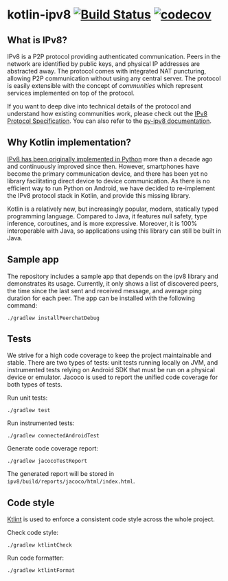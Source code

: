 # kotlin-ipv8 [![Build Status](https://github.com/MattSkala/kotlin-ipv8/workflows/build/badge.svg)](https://github.com/MattSkala/kotlin-ipv8/actions) [![codecov](https://codecov.io/gh/MattSkala/kotlin-ipv8/branch/master/graph/badge.svg)](https://codecov.io/gh/MattSkala/kotlin-ipv8)

## What is IPv8?

IPv8 is a P2P protocol providing authenticated communication. Peers in the network are identified by public keys, and physical IP addresses are abstracted away. The protocol comes with integrated NAT puncturing, allowing P2P communication without using any central server. The protocol is easily extensible with the concept of *communities* which represent services implemented on top of the protocol.

If you want to deep dive into technical details of the protocol and understand how existing communities work, please check out the [IPv8 Protocol Specification](doc/INDEX.md). You can also refer to the [py-ipv8 documentation](https://py-ipv8.readthedocs.io/en/latest/).

## Why Kotlin implementation?

[IPv8 has been originally implemented in Python](https://github.com/Tribler/py-ipv8) more than a decade ago and continuously improved since then. However, smartphones have become the primary communication device, and there has been yet no library facilitating direct device to device communication. As there is no efficient way to run Python on Android, we have decided to re-implement the IPv8 protocol stack in Kotlin, and provide this missing library.

Kotlin is a relatively new, but increasingly popular, modern, statically typed programming language. Compared to Java, it features null safety, type inference, coroutines, and is more expressive. Moreover, it is 100% interoperable with Java, so applications using this library can still be built in Java.


## Sample app

The repository includes a sample app that depends on the ipv8 library and demonstrates its usage. Currently, it only shows a list of discovered peers, the time since the last sent and received message, and average ping duration for each peer. The app can be installed with the following command:

```
./gradlew installPeerchatDebug
```

## Tests

We strive for a high code coverage to keep the project maintainable and stable. There are two types of tests: unit tests running locally on JVM, and instrumented tests relying on Android SDK that must be run on a physical device or emulator. Jacoco is used to report the unified code coverage for both types of tests.

Run unit tests:
```
./gradlew test
```

Run instrumented tests:
```
./gradlew connectedAndroidTest
```

Generate code coverage report:
```
./gradlew jacocoTestReport
```

The generated report will be stored in `ipv8/build/reports/jacoco/html/index.html`.

## Code style

[Ktlint](https://ktlint.github.io/) is used to enforce a consistent code style across the whole project.

Check code style:
```
./gradlew ktlintCheck
```

Run code formatter:
```
./gradlew ktlintFormat
```
